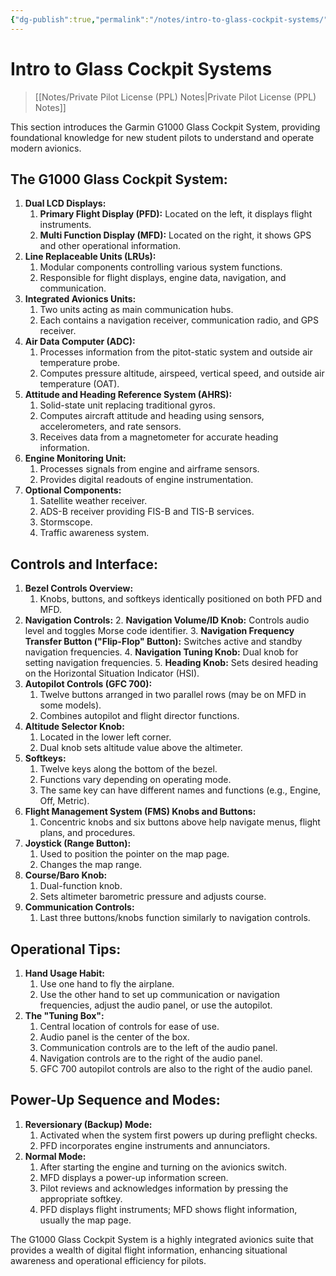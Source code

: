 ```yaml
---
{"dg-publish":true,"permalink":"/notes/intro-to-glass-cockpit-systems/","title":"Intro to Glass Cockpit Systems","tags":["aviation","classnotes"]}
---
```



# Intro to Glass Cockpit Systems
> [[Notes/Private Pilot License (PPL) Notes\|Private Pilot License (PPL) Notes]]

This section introduces the Garmin G1000 Glass Cockpit System, providing foundational knowledge for new student pilots to understand and operate modern avionics.

## The G1000 Glass Cockpit System:

1. **Dual LCD Displays:**
    1. **Primary Flight Display (PFD):** Located on the left, it displays flight instruments.
    2. **Multi Function Display (MFD):** Located on the right, it shows GPS and other operational information.
2. **Line Replaceable Units (LRUs):**
    1. Modular components controlling various system functions.
    2. Responsible for flight displays, engine data, navigation, and communication.
3. **Integrated Avionics Units:**
    1. Two units acting as main communication hubs.
    2. Each contains a navigation receiver, communication radio, and GPS receiver.
4. **Air Data Computer (ADC):**
    1. Processes information from the pitot-static system and outside air temperature probe.
    2. Computes pressure altitude, airspeed, vertical speed, and outside air temperature (OAT).
5. **Attitude and Heading Reference System (AHRS):**
    1. Solid-state unit replacing traditional gyros.
    2. Computes aircraft attitude and heading using sensors, accelerometers, and rate sensors.
    3. Receives data from a magnetometer for accurate heading information.
6. **Engine Monitoring Unit:**
    1. Processes signals from engine and airframe sensors.
    2. Provides digital readouts of engine instrumentation.
7. **Optional Components:**
    1. Satellite weather receiver.
    2. ADS-B receiver providing FIS-B and TIS-B services.
    3. Stormscope.
    4. Traffic awareness system.

## Controls and Interface:

1. **Bezel Controls Overview:**
    1. Knobs, buttons, and softkeys identically positioned on both PFD and MFD.
2. **Navigation Controls:**
    2. **Navigation Volume/ID Knob:** Controls audio level and toggles Morse code identifier.
    3. **Navigation Frequency Transfer Button ("Flip-Flop" Button):** Switches active and standby navigation frequencies.
    4. **Navigation Tuning Knob:** Dual knob for setting navigation frequencies.
    5. **Heading Knob:** Sets desired heading on the Horizontal Situation Indicator (HSI).
3. **Autopilot Controls (GFC 700):**
    1. Twelve buttons arranged in two parallel rows (may be on MFD in some models).
    2. Combines autopilot and flight director functions.
4. **Altitude Selector Knob:**
    1. Located in the lower left corner.
    2. Dual knob sets altitude value above the altimeter.
5. **Softkeys:**
    1. Twelve keys along the bottom of the bezel.
    2. Functions vary depending on operating mode.
    3. The same key can have different names and functions (e.g., Engine, Off, Metric).
6. **Flight Management System (FMS) Knobs and Buttons:**
    1. Concentric knobs and six buttons above help navigate menus, flight plans, and procedures.
7. **Joystick (Range Button):**
    1. Used to position the pointer on the map page.
    2. Changes the map range.
8. **Course/Baro Knob:**
    1. Dual-function knob.
    2. Sets altimeter barometric pressure and adjusts course.
9. **Communication Controls:**
    1. Last three buttons/knobs function similarly to navigation controls.

## Operational Tips:

1. **Hand Usage Habit:**
    1. Use one hand to fly the airplane.
    2. Use the other hand to set up communication or navigation frequencies, adjust the audio panel, or use the autopilot.
2. **The "Tuning Box":**
    1. Central location of controls for ease of use.
    2. Audio panel is the center of the box.
    3. Communication controls are to the left of the audio panel.
    4. Navigation controls are to the right of the audio panel.
    5. GFC 700 autopilot controls are also to the right of the audio panel.

## Power-Up Sequence and Modes:

1. **Reversionary (Backup) Mode:**
    1. Activated when the system first powers up during preflight checks.
    2. PFD incorporates engine instruments and annunciators.
2. **Normal Mode:**
    1. After starting the engine and turning on the avionics switch.
    2. MFD displays a power-up information screen.
    3. Pilot reviews and acknowledges information by pressing the appropriate softkey.
    4. PFD displays flight instruments; MFD shows flight information, usually the map page.

The G1000 Glass Cockpit System is a highly integrated avionics suite that provides a wealth of digital flight information, enhancing situational awareness and operational efficiency for pilots.